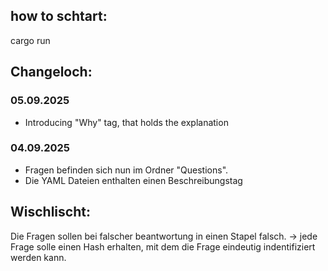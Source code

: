 ## how to schtart:

cargo run

## Changeloch:

### 05.09.2025

- Introducing "Why" tag, that holds the explanation  

### 04.09.2025 

- Fragen befinden sich nun im Ordner "Questions".
- Die YAML Dateien enthalten einen Beschreibungstag

## Wischlischt:

Die Fragen sollen bei falscher beantwortung in einen Stapel falsch.
-> jede Frage solle einen Hash erhalten, mit dem die Frage eindeutig indentifiziert werden kann.
